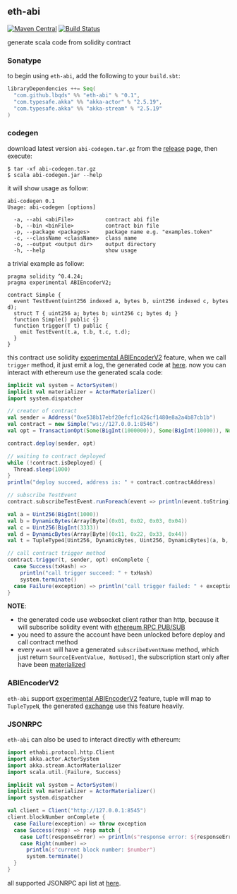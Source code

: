## eth-abi

[![Maven Central](https://maven-badges.herokuapp.com/maven-central/com.github.lbqds/eth-abi_2.12/badge.svg)](https://search.maven.org/artifact/com.github.lbqds/eth-abi_2.12/0.1/jar)
[![Build Status](https://travis-ci.com/Lbqds/eth-abi.svg?token=iUBC3d9KBxXjFrs9989Y&branch=master)](https://travis-ci.com/Lbqds/eth-abi)

generate scala code from solidity contract

### Sonatype

to begin using `eth-abi`, add the following to your `build.sbt`:

```scala
libraryDependencies ++= Seq(
  "com.github.lbqds" %% "eth-abi" % "0.1",
  "com.typesafe.akka" %% "akka-actor" % "2.5.19",
  "com.typesafe.akka" %% "akka-stream" % "2.5.19"
)
```

### codegen 

download latest version `abi-codegen.tar.gz` from the [release](https://github.com/Lbqds/eth-abi/releases) page, then execute:

```shell
$ tar -xf abi-codegen.tar.gz
$ scala abi-codegen.jar --help
```

it will show usage as follow:

```text
abi-codegen 0.1
Usage: abi-codegen [options]

  -a, --abi <abiFile>          contract abi file
  -b, --bin <binFile>          contract bin file
  -p, --package <packages>     package name e.g. "examples.token"
  -c, --className <className>  class name
  -o, --output <output dir>    output directory
  -h, --help                   show usage
```

a trivial example as follow:

```solidity
pragma solidity ^0.4.24;
pragma experimental ABIEncoderV2;

contract Simple {
  event TestEvent(uint256 indexed a, bytes b, uint256 indexed c, bytes d);
  struct T { uint256 a; bytes b; uint256 c; bytes d; }
  function Simple() public {}
  function trigger(T t) public {
    emit TestEvent(t.a, t.b, t.c, t.d);
  }
}
```

this contract use solidity [experimental ABIEncoderV2](https://solidity.readthedocs.io/en/latest/abi-spec.html#handling-tuple-types) feature,
when we call `trigger` method, it just emit a log, the generated code at [here](https://github.com/Lbqds/eth-abi/blob/master/examples/src/main/scala/examples/simple/Simple.scala).
now you can interact with ethereum use the generated scala code:

```scala
implicit val system = ActorSystem()
implicit val materializer = ActorMaterializer()
import system.dispatcher

// creator of contract
val sender = Address("0xe538b17ebf20efcf1c426cf1480e8a2a4b87cb1b")
val contract = new Simple("ws://127.0.0.1:8546")
val opt = TransactionOpt(Some(BigInt(1000000)), Some(BigInt(10000)), None, None)

contract.deploy(sender, opt)

// waiting to contract deployed
while (!contract.isDeployed) {
  Thread.sleep(1000)
}
println("deploy succeed, address is: " + contract.contractAddress)

// subscribe TestEvent
contract.subscribeTestEvent.runForeach(event => println(event.toString))

val a = Uint256(BigInt(1000))
val b = DynamicBytes(Array[Byte](0x01, 0x02, 0x03, 0x04))
val c = Uint256(BigInt(3333))
val d = DynamicBytes(Array[Byte](0x11, 0x22, 0x33, 0x44))
val t = TupleType4[Uint256, DynamicBytes, Uint256, DynamicBytes](a, b, c, d)

// call contract trigger method
contract.trigger(t, sender, opt) onComplete {
  case Success(txHash) =>
    println("call trigger succeed: " + txHash)
    system.terminate()
  case Failure(exception) => println("call trigger failed: " + exception)
}
```

**NOTE**:

* the generated code use websocket client rather than http, because it will subscribe solidity event with [ethereum RPC PUB/SUB](https://github.com/ethereum/go-ethereum/wiki/RPC-PUB-SUB)
* you need to assure the account have been unlocked before deploy and call contract method
* every `event` will have a generated `subscribeEventName` method, which just return `Source[EventValue, NotUsed]`, the subscription start only after have been [materialized](https://doc.akka.io/docs/akka/2.5.3/scala/stream/stream-flows-and-basics.html#defining-and-running-streams)

### ABIEncoderV2

`eth-abi` support [experimental ABIEncoderV2](https://solidity.readthedocs.io/en/latest/abi-spec.html#handling-tuple-types) feature, 
tuple will map to `TupleTypeN`, the generated [exchange](https://github.com/Lbqds/eth-abi/blob/master/examples/src/main/scala/examples/exchange/Exchange.scala) 
use this feature heavily.

### JSONRPC

`eth-abi` can also be used to interact directly with ethereum:

```scala
import ethabi.protocol.http.Client
import akka.actor.ActorSystem
import akka.stream.ActorMaterializer
import scala.util.{Failure, Success}

implicit val system = ActorSystem()
implicit val materializer = ActorMaterializer()
import system.dispatcher

val client = Client("http://127.0.0.1:8545")
client.blockNumber onComplete {
  case Failure(exception) => throw exception
  case Success(resp) => resp match {
    case Left(responseError) => println(s"response error: ${responseError.message}")
    case Right(number) =>
      println(s"current block number: $number")
      system.terminate()
  }
}
```

all supported JSONRPC api list at [here](https://github.com/Lbqds/eth-abi/blob/master/src/main/scala/ethabi/protocol/Service.scala).
